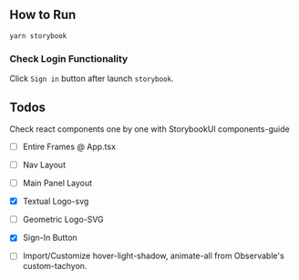 ## How to Run
`yarn storybook` 

### Check Login Functionality
Click `Sign in` button after launch `storybook`.

## Todos
Check react components one by one with StorybookUI components-guide
- [ ] Entire Frames @ App.tsx
- [ ] Nav Layout
- [ ] Main Panel Layout
- [x] Textual Logo-svg
- [ ] Geometric Logo-SVG
- [x] Sign-In Button
- [ ] Import/Customize hover-light-shadow, animate-all from Observable's custom-tachyon.





